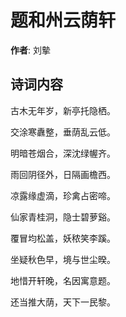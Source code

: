 # 题和州云荫轩

**作者**: 刘摰

## 诗词内容

古木无年岁，新亭托隐栖。

交涂寒纛整，垂荫乱云低。

明暗苍烟合，深沈绿幄齐。

雨回阴径外，日隔画檐西。

凉露缘虚滴，珍禽占密啼。

仙家青桂洞，隐士碧萝谿。

覆冒均松盖，妖秾笑李蹊。

坐疑秋色早，境与世尘暌。

地惜开轩晚，名因寓意题。

还当推大荫，天下一民黎。

